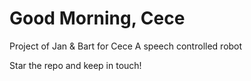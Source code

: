 # Good Morning, Cece

Project of Jan & Bart for Cece
A speech controlled robot

Star the repo and keep in touch!